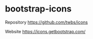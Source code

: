 # bootstrap-icons

Repository
https://github.com/twbs/icons

Website
https://icons.getbootstrap.com/
